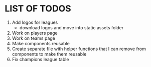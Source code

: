 # LIST OF TODOS
1. Add logos for leagues
    * download logos and move into static assets folder
2. Work on players page
3. Work on teams page
4. Make components reusable
5. Create separate file with helper functions that I can remove from components to make them reusable
6. Fix champions league table
